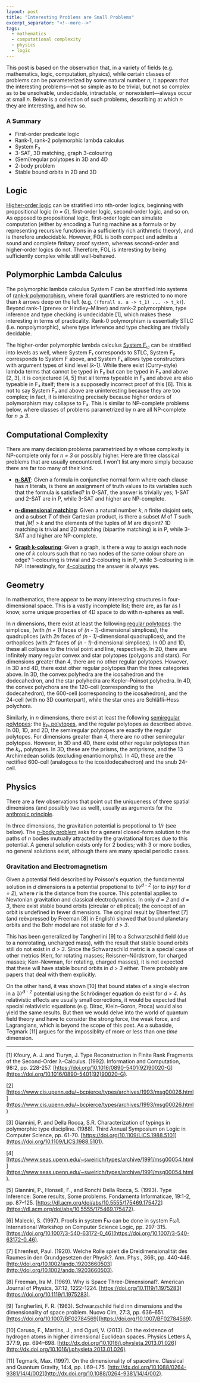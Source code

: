 ```yaml
---
layout: post
title: "Interesting Problems are Small Problems"
excerpt_separator: "<!--more-->"
tags:
  - mathematics
  - computational complexity
  - physics
  - logic
---
```


This post is based on the observation that, in a variety of fields (e.g. mathematics, logic, computation, physics), while certain classes of problems can be parameterized by some natural number _n_, it appears that the interesting problems―not so simple as to be trivial, but not so complex as to be unsolvable, undecidable, intractable, or nonexistent―always occur at small _n_. Below is a collection of such problems, describing at which _n_ they are interesting, and how so.

### A Summary

* First-order predicate logic
* Rank-1, rank-2 polymorphic lambda calculus
* System F₃
* 3-SAT, 3D matching, graph 3-colouring
* (Semi)regular polytopes in 3D and 4D
* 2-body problem
* Stable bound orbits in 2D and 3D

## Logic

[Higher-order logic](https://en.wikipedia.org/wiki/Higher-order_logic) can be stratified into _n_​th-order logics, beginning with propositional logic (_n = 0_), first-order logic, second-order logic, and so on. As opposed to propositional logic, first-order logic can simulate computation (either by encoding a Turing machine as a formula or by representing recursive functions in a sufficiently rich arithmetic theory), and is therefore undecidable. However, FOL is both compact and admits a sound and complete finitary proof system, whereas second-order and higher-order logics do not. Therefore, FOL is interesting by being sufficiently complex while still well-behaved.

## Polymorphic Lambda Calculus

The polymorphic lambda calculus System F can be stratified into systems of [rank-_k_ polymorphism](https://en.wikipedia.org/wiki/Parametric_polymorphism#Higher-ranked_polymorphism), where forall quantifiers are restricted to no more than _k_ arrows deep on the left (e.g. `((forall a. a -> t_1) ... -> t_k)`). Beyond rank-1 (prenex or Hindley–Milner) and rank-2 polymorphism, type inference and type checking is undecidable [1], which makes these interesting in terms of practicality. Rank-0 polymorphism is essentially STLC (i.e. nonpolymorphic), where type inference and type checking are trivially decidable.

The higher-order polymorphic lambda calculus [System F<sub>ω</sub>](https://en.wikipedia.org/wiki/System_F#System_Fω) can be stratified into levels as well, where System F₁ corresponds to STLC, System F₂ corresponds to System F above, and System Fₖ allows type constructors with argument types of kind level _(k-1)_. While there exist (Curry-style) lambda terms that cannot be typed in F₂ but can be typed in F₃ and above [2, 3], it is conjectured [4, 5] that all terms typeable in F₃ and above are also typeable in F₃ itself; there is a supposedly incorrect proof of this [6]. This is not to say System F₃ and above are uninteresting because they are too complex; in fact, it is interesting precisely because higher orders of polymorphism may collapse to F₃. This is similar to NP-complete problems below, where classes of problems parametrized by _n_ are all NP-complete for _n ⩾ 3_.

## Computational Complexity

There are many decision problems parametrized by _n_ whose complexity is NP-complete only for _n = 3_ or possibly higher. Here are three classical problems that are usually encountered. I won't list any more simply because there are far too many of their kind.

* [**n-SAT**](https://en.wikipedia.org/wiki/Boolean_satisfiability_problem): Given a formula in conjunctive normal form where each clause has _n_ literals, is there an assignment of truth values to its variables such that the formula is satisfied? In 0-SAT, the answer is trivially yes; 1-SAT and 2-SAT are in P, while 3-SAT and higher are NP-complete.

* [**n-dimensional matching**](https://en.wikipedia.org/wiki/3-dimensional_matching): Given a natural number _k_, _n_ finite disjoint sets, and a subset _T_ of their Cartesian product, is there a subset _M_ of _T_ such that _\|M\| > k_ and the elements of the tuples of _M_ are disjoint? 1D matching is trivial and 2D matching (bipartite matching) is in P, while 3-SAT and higher are NP-complete.

* [**Graph k-colouring**](https://en.wikipedia.org/wiki/Graph_coloring): Given a graph, is there a way to assign each node one of _k_ colours such that no two nodes of the same colour share an edge? 1-colouring is trivial and 2-colouring is in P, while 3-colouring is in NP. Interestingly, for [4-colouring](https://en.wikipedia.org/wiki/Four_color_theorem) the answer is always yes.

## Geometry

In mathematics, there appear to be many interesting structures in four-dimensional space. This is a vastly incomplete list; there are, as far as I know, some unique properties of 4D space to do with n-spheres as well.

In _n_ dimensions, there exist at least the following [regular polytopes](https://en.wikipedia.org/wiki/Regular_polytope): the simplices, (with _(n + 1)_ faces of _(n - 1)_-dimensional simplices), the quadruplices (with _2n_ faces of _(n - 1)_-dimensional quadruplices), and the orthoplices (with _2ⁿ_ faces of _(n - 1)_-dimensional simplices). In 0D and 1D, these all collpase to the trivial point and line, respectively. In 2D, there are infinitely many regular convex and star polytopes (polygons and stars). For dimensions greater than 4, there are no other regular polytopes. However, in 3D and 4D, there exist other regular polytopes than the three categories above. In 3D, the convex polyhedra are the icosahedron and the dodecahedron, and the star polyhedra are Kepler–Poinsot polyhedra. In 4D, the convex polychora are the 120-cell (corresponding to the dodecahedron), the 600-cell (corresponding to the icosahedron), and the 24-cell (with no 3D counterpart), while the star ones are Schläfli–Hess polychora.

Similarly, in _n_ dimensions, there exist at least the following [semiregular polytopes](https://en.wikipedia.org/wiki/Semiregular_polytope): the [_k₂₁_ polytopes](https://en.wikipedia.org/wiki/Uniform_k_21_polytope), and the regular polytopes as described above. In 0D, 1D, and 2D, the semiregular polytopes are exactly the regular polytopes. For dimensions greater than 4, there are no other semiregular polytopes. However, in 3D and 4D, there exist other regular polytopes than the _k₂₁_ polytopes. In 3D, these are the prisms, the antiprisms, and the 13 Archimedean solids (excluding enantiomorphs). In 4D, these are the rectified 600-cell (analogous to the icosidodecahedron) and the snub 24-cell.

## Physics

There are a few observations that point out the uniqueness of three spatial dimensions (and possibly two as well), usually as arguments for the [anthropic principle](https://en.wikipedia.org/wiki/Anthropic_principle#Dimensions_of_spacetime).

In three dimensions, the gravitation potential is propotional to _1/r_ (see below). The [_n_-body problem](https://en.wikipedia.org/wiki/N-body_problem) asks for a general closed-form solution to the paths of _n_ bodies mutually attracted by the gravitational forces due to this potential. A general solution exists only for 2 bodies; with 3 or more bodies, no general solutions exist, although there are many special periodic cases.

### Gravitation and Electromagnetism

Given a potential field described by Poisson's equation, the fundamental solution in _d_ dimensions is a potential propotional to _1/r<sup>d - 2</sup>_ (or to _ln(r)_ for _d = 2_), where _r_ is the distance from the source. This potential applies to Newtonian gravitation and classical electrodynamics. In only _d = 2_ and _d = 3_, there exist stable bound orbits (circular or elliptical); the concept of an orbit is undefined in fewer dimensions. The original result by Ehrenfest [7] (and reëxpressed by Freeman [8] in English) showed that bound planetary orbits and the Bohr model are not stable for _d > 3_.

This has been generalized by Tangherlini [9] to a Schwarzschild field (due to a nonrotating, uncharged mass), with the result that stable bound orbits still do not exist in _d > 3_. Since the Schwarzschild metric is a special case of other metrics (Kerr, for rotating masses; Reissner–Nördstrom, for charged masses; Kerr–Newman, for rotating, charged masses), it is not expected that these will have stable bound orbits in _d > 3_ either. There probably are papers that deal with them explicitly.

On the other hand, it was shown [10] that bound states of a single electron in a _1/r<sup>d - 2</sup>_ potential using the Schrödinger equation do exist for _d > 4_. As relativistic effects are usually small corrections, it would be expected that special relativistic equations (e.g. Dirac, Klein–Goron, Proca) would also yield the same results. But then we would delve into the world of quantum field theory and have to consider the strong force, the weak force, and Lagrangians, which is beyond the scope of this post. As a subaside, Tegmark [11] argues for the impossiblity of more or less than one _time_ dimension.

<hr>

[1] Kfoury, A. J. and Tiuryn, J. Type Reconstruction in Finite Rank Fragments of the Second-Order λ-Calculus. (1992). Information and Computation, 98:2, pp. 228-257. [https://doi.org/10.1016/0890-5401(92)90020-G](https://doi.org/10.1016/0890-5401(92)90020-G).

[2] [https://www.cis.upenn.edu/~bcpierce/types/archives/1993/msg00026.html](https://www.cis.upenn.edu/~bcpierce/types/archives/1993/msg00026.html)

[3] Giannini, P. and Della Rocca, S.R. Characterization of typings in polymorphic type discipline. (1988). Third Annual Symposium on Logic in Computer Science, pp. 61-70. [https://doi.org/10.1109/LICS.1988.5101](https://doi.org/10.1109/LICS.1988.5101).

[4] [https://www.seas.upenn.edu/~sweirich/types/archive/1991/msg00054.html](https://www.seas.upenn.edu/~sweirich/types/archive/1991/msg00054.html).

[5] Giannini, P., Honsell, F., and Ronchi Della Rocca, S. (1993). Type Inference: Some results, Some problems. Fondamenta Informaticae, 19:1-2, pp. 87–125. [https://dl.acm.org/doi/abs/10.5555/175469.175472](https://dl.acm.org/doi/abs/10.5555/175469.175472).

[6] Malecki, S. (1997). Proofs in system Fω can be done in system Fω1. International Workshop on Computer Science Logic, pp. 297-315. [https://doi.org/10.1007/3-540-63172-0_46](https://doi.org/10.1007/3-540-63172-0_46).

[7] Ehrenfest, Paul. (1920). Welche Rolle spielt die Dreidimensionalität des Raumes in den Grundgesetzen der Physik?. Ann. Phys., 366:, pp. 440-446. [http://doi.org/10.1002/andp.19203660503](http://doi.org/10.1002/andp.19203660503).

[8] Freeman, Ira M. (1969). Why is Space Three-Dimensional?. American Journal of Physics, 37:12, 1222-1224. [https://doi.org/10.1119/1.1975283](https://doi.org/10.1119/1.1975283).

[9] Tangherlini, F. R. (1963). Schwarzschild field inn dimensions and the dimensionality of space problem. Nuovo Cim, 27:3, pp. 636–651. [https://doi.org/10.1007/BF02784569](https://doi.org/10.1007/BF02784569).

[10] Caruso, F., Martins, J., and Oguri, V. (2013). On the existence of hydrogen atoms in higher dimensional Euclidean spaces. Physics Letters A, 377:9, pp. 694–698. [http://dx.doi.org/10.1016/j.physleta.2013.01.026](http://dx.doi.org/10.1016/j.physleta.2013.01.026).

[11] Tegmark, Max. (1997). On the dimensionality of spacetime. Classical and Quantum Gravity, 14:4, pp. L69–L75. [http://dx.doi.org/10.1088/0264-9381/14/4/002](http://dx.doi.org/10.1088/0264-9381/14/4/002).